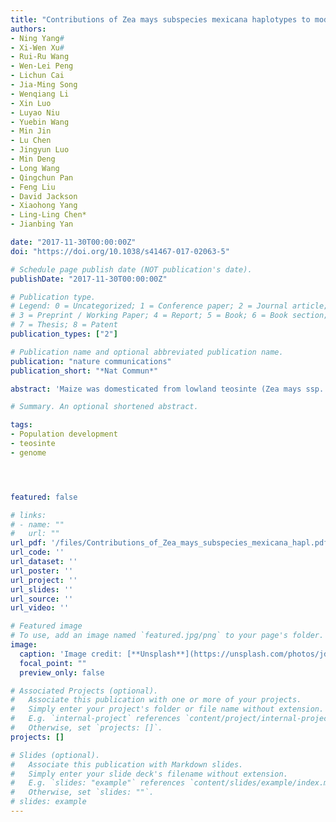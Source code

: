 ```yaml
---
title: "Contributions of Zea mays subspecies mexicana haplotypes to modern maize"
authors:
- Ning Yang#
- Xi-Wen Xu#
- Rui-Ru Wang
- Wen-Lei Peng
- Lichun Cai
- Jia-Ming Song
- Wenqiang Li
- Xin Luo
- Luyao Niu
- Yuebin Wang
- Min Jin
- Lu Chen
- Jingyun Luo
- Min Deng
- Long Wang
- Qingchun Pan
- Feng Liu
- David Jackson
- Xiaohong Yang
- Ling-Ling Chen*
- Jianbing Yan

date: "2017-11-30T00:00:00Z"
doi: "https://doi.org/10.1038/s41467-017-02063-5"

# Schedule page publish date (NOT publication's date).
publishDate: "2017-11-30T00:00:00Z"

# Publication type.
# Legend: 0 = Uncategorized; 1 = Conference paper; 2 = Journal article;
# 3 = Preprint / Working Paper; 4 = Report; 5 = Book; 6 = Book section;
# 7 = Thesis; 8 = Patent
publication_types: ["2"]

# Publication name and optional abbreviated publication name.
publication: "nature communications"
publication_short: "*Nat Commun*"

abstract: 'Maize was domesticated from lowland teosinte (Zea mays ssp. parviglumis), but the contribution of highland teosinte (Zea mays ssp. mexicana, hereafter mexicana) to modern maize is not clear. Here, two genomes for Mo17 (a modern maize inbred) and mexicana are assembled using a meta-assembly strategy after sequencing of 10 lines derived from a maize-teosinte cross. Comparative analyses reveal a high level of diversity between Mo17, B73, and mexicana, including three Mb-size structural rearrangements. The maize spontaneous mutation rate is estimated to be 2.17 × 10-8 ~3.87 × 10-8 per site per generation with a nonrandom distribution across the genome. A higher deleterious mutation rate is observed in the pericentromeric regions, and might be caused by differences in recombination frequency. Over 10% of the maize genome shows evidence of introgression from the mexicana genome, suggesting that mexicana contributed to maize adaptation and improvement. Our data offer a rich resource for constructing the pan-genome of Zea mays and genetic improvement of modern maize varieties.'

# Summary. An optional shortened abstract.

tags:
- Population development
- teosinte
- genome




featured: false

# links:
# - name: ""
#   url: ""
url_pdf: '/files/Contributions_of_Zea_mays_subspecies_mexicana_hapl.pdf'
url_code: ''
url_dataset: ''
url_poster: ''
url_project: ''
url_slides: ''
url_source: ''
url_video: ''

# Featured image
# To use, add an image named `featured.jpg/png` to your page's folder. 
image:
  caption: 'Image credit: [**Unsplash**](https://unsplash.com/photos/jdD8gXaTZsc)'
  focal_point: ""
  preview_only: false

# Associated Projects (optional).
#   Associate this publication with one or more of your projects.
#   Simply enter your project's folder or file name without extension.
#   E.g. `internal-project` references `content/project/internal-project/index.md`.
#   Otherwise, set `projects: []`.
projects: []

# Slides (optional).
#   Associate this publication with Markdown slides.
#   Simply enter your slide deck's filename without extension.
#   E.g. `slides: "example"` references `content/slides/example/index.md`.
#   Otherwise, set `slides: ""`.
# slides: example
---
```

